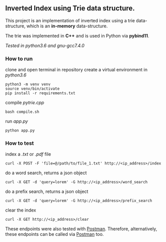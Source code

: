 ## Inverted Index using Trie data structure.

This project is an implementation of inverted index using a trie data-structure, which is an **in-memory** data-structure.

The trie was implemented in **C++** and is used in Python via **pybind11**.

*Tested in python3.6 and gnu-gcc7.4.0*

### How to run

clone and open terminal in repository
create a virtual environment in *python3.6*

    python3 -m venv venv
    source venv/bin/activate
    pip install -r requirements.txt

compile *pytrie.cpp*

    bash compile.sh

run *app.py*

    python app.py

### How to test

index a *.txt* or *.pdf* file

    curl -X POST -F 'file=@/path/to/file_1.txt' http://<ip_address>/index

do a word search, returns a json object

    curl -X GET -d 'query=lorem' -G http://<ip_address>/word_search


do a prefix search, returns a json object

    curl -X GET -d 'query=lorem' -G http://<ip_address>/prefix_search

clear the index

    curl -X GET http://<ip_address>/clear

These endpoints were also tested with [Postman](https://www.getpostman.com/). Therefore, alternatively, these endpoints can be called via [Postman](https://www.getpostman.com/) too.
